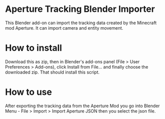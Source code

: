 # Aperture Tracking Blender Importer

This Blender add-on can import the tracking data created by the Minecraft mod Aperture.
It can import camera and entity movement.

# How to install
Download this as zip, then in Blender's add-ons panel (File > User Preferences > Add-ons), click Install from File... and finally choose the downloaded zip. That should install this script.

# How to use
After exporting the tracking data from the Aperture Mod you go into Blender Menu - File > Import > Import Aperture JSON then you select the json file.
